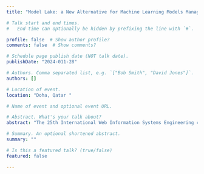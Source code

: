 ```yaml
---
title: "Model Lake: a New Alternative for Machine Learning Models Management and Governance"

# Talk start and end times.
#   End time can optionally be hidden by prefixing the line with `#`.

profile: false  # Show author profile?
comments: false  # Show comments?

# Schedule page publish date (NOT talk date).
publishDate: "2024-011-28"

# Authors. Comma separated list, e.g. `["Bob Smith", "David Jones"]`.
authors: []

# Location of event.
location: "Doha, Qatar "

# Name of event and optional event URL.

# Abstract. What's your talk about?
abstract: "The 25th International Web Information Systems Engineering conference"

# Summary. An optional shortened abstract.
summary: ""

# Is this a featured talk? (true/false)
featured: false

---
```



